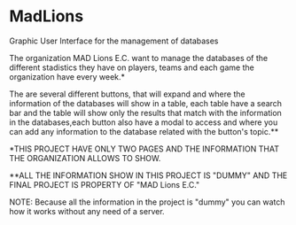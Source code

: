# MadLions
Graphic User Interface for the management of databases

The organization MAD Lions E.C. want to manage the databases of the different stadistics they have on players, teams and each game the organization
have every week.*

The are several different buttons, that will expand and where the information of the databases will show in a table, each table 
have a search bar and the table will show only the results that match with the information in the databases,each button 
also have a modal to access and where you can add any information to the database related with the button's topic.**

*THIS PROJECT HAVE ONLY TWO PAGES AND THE INFORMATION THAT THE ORGANIZATION ALLOWS TO SHOW.

**ALL THE INFORMATION SHOW IN THIS PROJECT IS "DUMMY" AND THE FINAL PROJECT IS PROPERTY OF "MAD Lions E.C."

NOTE: Because all the information in the project is "dummy" you can watch how it works without any need of a server.
